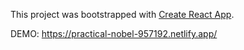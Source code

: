 This project was bootstrapped with [Create React App](https://github.com/facebook/create-react-app).

DEMO: https://practical-nobel-957192.netlify.app/
